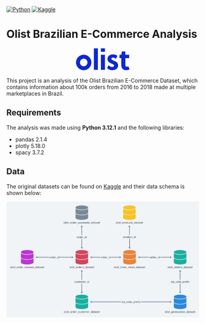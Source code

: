 [![Python](https://img.shields.io/badge/python-3.12.1-blue?style=flat&logo=python&logoColor=ffdd54&color=blue)](https://www.python.org/downloads/release/python-3121/)
[![Kaggle](https://img.shields.io/badge/Kaggle-dataset-blue?logo=kaggle)](https://www.kaggle.com/olistbr/brazilian-ecommerce)



# Olist Brazilian E-Commerce Analysis
<p align="center">
  <img src="files/olist_logo.svg" alt="Olist Logo"/>

This project is an analysis of the Olist Brazilian E-Commerce Dataset, which contains information about 100k orders from 2016 to 2018 made at multiple marketplaces in Brazil.

## Requirements
The analysis was made using **Python 3.12.1** and the following libraries:
- pandas    2.1.4
- plotly    5.18.0
- spacy     3.7.2

## Data
The original datasets can be found on [Kaggle](https://www.kaggle.com/olistbr/brazilian-ecommerce) and their data schema is shown below:
<p align="center">
  <img src="files/olist_data_schema.png" alt="Olist Data Schema"/>

